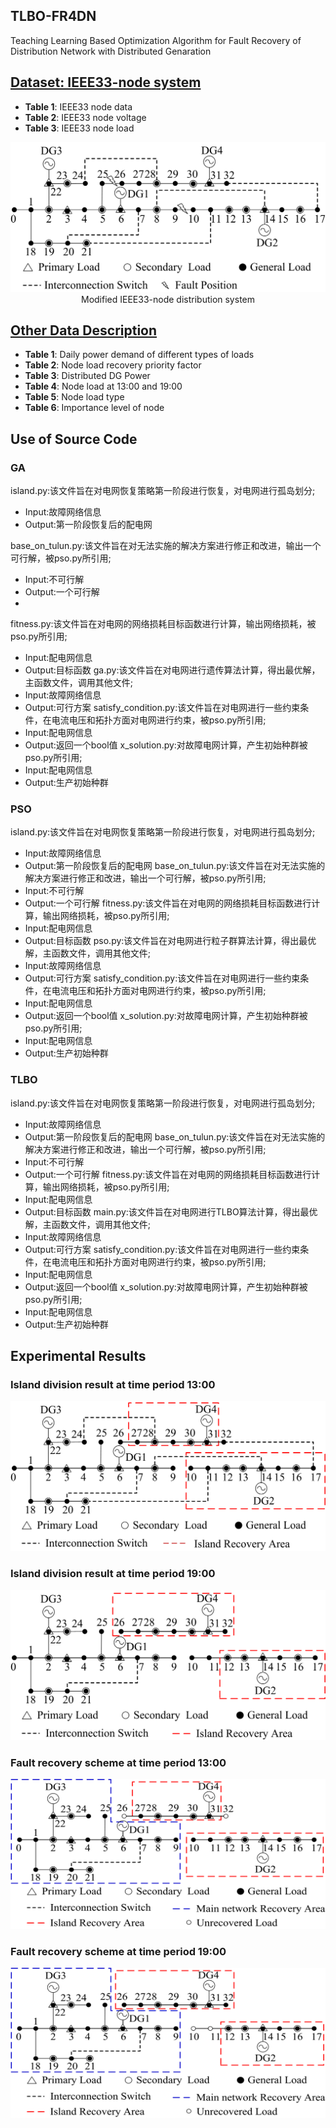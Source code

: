 ## TLBO-FR4DN
Teaching Learning Based Optimization Algorithm for Fault Recovery of Distribution Network with Distributed Genaration

## [Dataset: IEEE33-node system](IEEE33-node-system.md)
- **Table 1**: IEEE33 node data
- **Table 2**: IEEE33 node voltage
- **Table 3**: IEEE33 node load

<div align=center><img width="513" height="240" src="images/modified IEEE33-node system.png"/> <br> Modified IEEE33-node distribution system</div>  

## [Other Data Description](other-data-description.md)
- **Table 1**: Daily power demand of different types of loads
- **Table 2**: Node load recovery priority factor
- **Table 3**: Distributed DG Power
- **Table 4**: Node load at 13:00 and 19:00
- **Table 5**: Node load type
- **Table 6**: Importance level of node

## Use of Source Code
### GA
island.py:该文件旨在对电网恢复策略第一阶段进行恢复，对电网进行孤岛划分;
- Input:故障网络信息
- Output:第一阶段恢复后的配电网
  
base_on_tulun.py:该文件旨在对无法实施的解决方案进行修正和改进，输出一个可行解，被pso.py所引用;
- Input:不可行解
- Output:一个可行解
- 
fitness.py:该文件旨在对电网的网络损耗目标函数进行计算，输出网络损耗，被pso.py所引用;
- Input:配电网信息
- Output:目标函数
ga.py:该文件旨在对电网进行遗传算法计算，得出最优解，主函数文件，调用其他文件;
- Input:故障网络信息
- Output:可行方案
satisfy_condition.py:该文件旨在对电网进行一些约束条件，在电流电压和拓扑方面对电网进行约束，被pso.py所引用;
- Input:配电网信息
- Output:返回一个bool值
x_solution.py:对故障电网计算，产生初始种群被pso.py所引用;
- Input:配电网信息
- Output:生产初始种群
### PSO
island.py:该文件旨在对电网恢复策略第一阶段进行恢复，对电网进行孤岛划分;
- Input:故障网络信息
- Output:第一阶段恢复后的配电网
base_on_tulun.py:该文件旨在对无法实施的解决方案进行修正和改进，输出一个可行解，被pso.py所引用;
- Input:不可行解
- Output:一个可行解
fitness.py:该文件旨在对电网的网络损耗目标函数进行计算，输出网络损耗，被pso.py所引用;
- Input:配电网信息
- Output:目标函数
pso.py:该文件旨在对电网进行粒子群算法计算，得出最优解，主函数文件，调用其他文件;
- Input:故障网络信息
- Output:可行方案
satisfy_condition.py:该文件旨在对电网进行一些约束条件，在电流电压和拓扑方面对电网进行约束，被pso.py所引用;
- Input:配电网信息
- Output:返回一个bool值
x_solution.py:对故障电网计算，产生初始种群被pso.py所引用;
- Input:配电网信息
- Output:生产初始种群
### TLBO
island.py:该文件旨在对电网恢复策略第一阶段进行恢复，对电网进行孤岛划分;
- Input:故障网络信息
- Output:第一阶段恢复后的配电网
base_on_tulun.py:该文件旨在对无法实施的解决方案进行修正和改进，输出一个可行解，被pso.py所引用;
- Input:不可行解
- Output:一个可行解
fitness.py:该文件旨在对电网的网络损耗目标函数进行计算，输出网络损耗，被pso.py所引用;
- Input:配电网信息
- Output:目标函数
main.py:该文件旨在对电网进行TLBO算法计算，得出最优解，主函数文件，调用其他文件;
- Input:故障网络信息
- Output:可行方案
satisfy_condition.py:该文件旨在对电网进行一些约束条件，在电流电压和拓扑方面对电网进行约束，被pso.py所引用;
- Input:配电网信息
- Output:返回一个bool值
x_solution.py:对故障电网计算，产生初始种群被pso.py所引用;
- Input:配电网信息
- Output:生产初始种群
## Experimental Results
### Island division result at time period 13:00 
<div align=center><img width="513" height="240" src="images/island division at 13.png"/></div>  

### Island division result at time period 19:00 
<div align=center><img width="513" height="240" src="images/island division at 19.png"/></div>  

### Fault recovery scheme at time period 13:00 
<div align=center><img width="513" height="240" src="images/recovery echeme at 13.png"/></div>  

### Fault recovery scheme at time period 19:00 
<div align=center><img width="513" height="240" src="images/recovery echeme at 19.png"/></div>  


